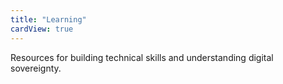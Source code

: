 ```yaml
---
title: "Learning"
cardView: true
---
```


Resources for building technical skills and understanding digital sovereignty.
